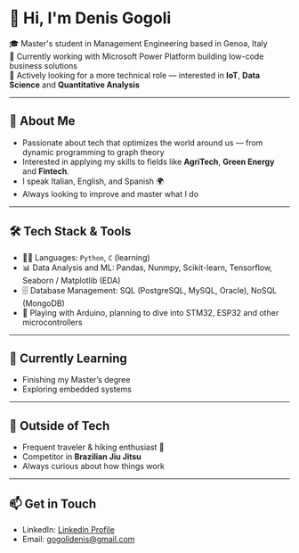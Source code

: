 # 👋 Hi, I'm Denis Gogoli

🎓 Master's student in Management Engineering based in Genoa, Italy  
💼 Currently working with Microsoft Power Platform building low-code business solutions  
🚀 Actively looking for a more technical role — interested in **IoT**, **Data Science** and **Quantitative Analysis**

---

## 🧠 About Me

- Passionate about tech that optimizes the world around us — from dynamic programming to graph theory  
- Interested in applying my skills to fields like **AgriTech**, **Green Energy** and **Fintech**.  
- I speak Italian, English, and Spanish 🌍  
- Always looking to improve and master what I do

---

## 🛠 Tech Stack & Tools

- 👨‍💻 Languages: `Python`, `C` (learning)
- 📊 Data Analysis and ML: Pandas, Nunmpy, Scikit-learn, Tensorflow, Seaborn / Matplotlib (EDA)
- 🗄️ Database Management: SQL (PostgreSQL, MySQL, Oracle), NoSQL (MongoDB)
- 🧩 Playing with Arduino, planning to dive into STM32, ESP32 and other microcontrollers

---

## 🌱 Currently Learning

- Finishing my Master’s degree
- Exploring embedded systems

---

## 🥋 Outside of Tech

- Frequent traveler & hiking enthusiast 🌄  
- Competitor in **Brazilian Jiu Jitsu**  
- Always curious about how things work

---

## 📫 Get in Touch

- LinkedIn: [Linkedin Profile](https://www.linkedin.com/in/denisgogoli/)  
- Email: [gogolidenis@gmail.com](mailto:gogolidenis@gmail.com)

